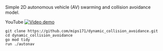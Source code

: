 Simple 2D autonomous vehicle (AV) swarming and collision avoidance model.

YouTube
[![Video demo](https://img.youtube.com/vi/D_BXxHRrkSI/hqdefault.jpg)](https://youtu.be/D_BXxHRrkSI)

``` shell
git clone https://github.com/mips171/dynamic_collision_avoidance.git
cd dynamic_collision_avoidance
go mod tidy
run ./autonav
```